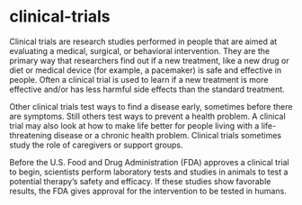 # clinical-trials

Clinical trials are research studies performed in people that are aimed at evaluating a medical, surgical, or behavioral intervention. They are the primary way that researchers find out if a new treatment, like a new drug or diet or medical device (for example, a pacemaker) is safe and effective in people. Often a clinical trial is used to learn if a new treatment is more effective and/or has less harmful side effects than the standard treatment.

Other clinical trials test ways to find a disease early, sometimes before there are symptoms. Still others test ways to prevent a health problem. A clinical trial may also look at how to make life better for people living with a life-threatening disease or a chronic health problem. Clinical trials sometimes study the role of caregivers or support groups.

Before the U.S. Food and Drug Administration (FDA) approves a clinical trial to begin, scientists perform laboratory tests and studies in animals to test a potential therapy’s safety and efficacy. If these studies show favorable results, the FDA gives approval for the intervention to be tested in humans.

